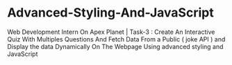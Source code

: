 # Advanced-Styling-And-JavaScript
Web Development Intern On Apex Planet | Task-3 : Create An Interactive Quiz With Multiples Questions And Fetch Data From a Public ( joke API ) and Display the data Dynamically On The Webpage Using advanced styling and JavaScript 

